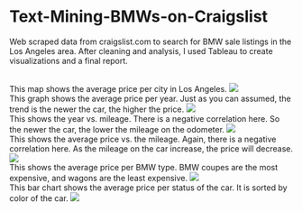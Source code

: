 # Text-Mining-BMWs-on-Craigslist
Web scraped data from craigslist.com to search for BMW sale listings in the Los Angeles area. After cleaning and analysis, I used Tableau to create visualizations and a final report.

<br>
This map shows the average price per city in Los Angeles.
<img src="price per city.png"> 

<br>
This graph shows the average price per year. Just as you can assumed, the trend is the newer the car, the higher the price.
<img src="price per year.png"> 

<br>
This shows the year vs. mileage. There is a negative correlation here. So the newer the car, the lower the mileage on the odometer.
<img src="year vs mileage.png"> 

<br>
This shows the average price vs. the mileage. Again, there is a negative correlation here. As the mileage on the car increase, the price will decrease.
<img src="price vs mileage.png"> 

<br>
This shows the average price per BMW type. BMW coupes are the most expensive, and wagons are the least expensive.
<img src="price per type.png"> 

<br>
This bar chart shows the average price per status of the car. It is sorted by color of the car.
<img src="price vs status.png"> 
